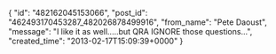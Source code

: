  {
   "id": "482162045153066",
   "post_id": "462493170453287_482026878499916",
   "from_name": "Pete Daoust",
   "message": "I like it as well.....but QRA IGNORE those questions...",
   "created_time": "2013-02-17T15:09:39+0000"
 }
